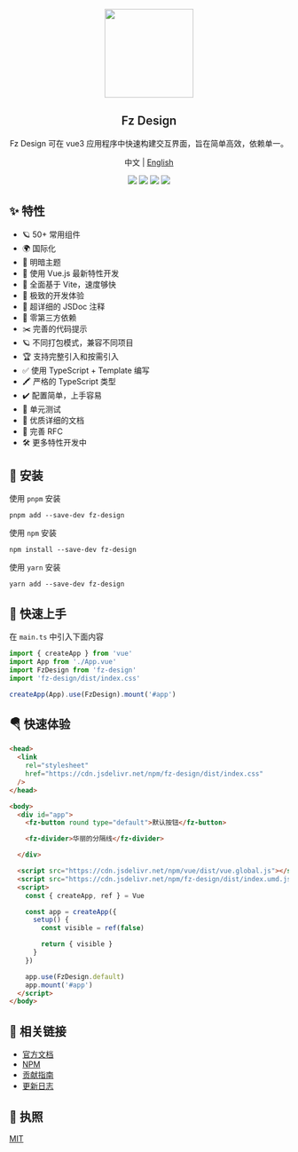 <p align="center">
  <img height="160px" src="https://raw.githubusercontent.com/fangzhioo/images/4ad62a8f00aa2473deca61598f307430d8d4a4cf/fz-design/fangzhioo.svg">
  <h2 align="center" style="font-weight: 600">Fz Design</h2>
</p>

<p align="center">
  Fz Design 可在 vue3 应用程序中快速构建交互界面，旨在简单高效，依赖单一。
</p>

<p align="center">
  中文 | <a href="https://github.com/fangzhioo/fz-design/blob/master/README.en-US.md">English</a>
</p>

<p align="center">
  <a href="https://github.com/fangzhioo/fz-design/stargazers"><img src="https://img.shields.io/github/stars/fangzhioo/fz-design" /></a>
  <a href="https://www.npmjs.com/package/fz-design"><img src="https://badgen.net/npm/v/fz-design" /></a>
  <a href="https://fangzhioo.github.io/fz-design"><img src="https://img.shields.io/badge/Fz%20Design-Docs-blue" /></a>
  <a href="https://github.com/fangzhioo/fz-design/blob/master/CHANGELOG.md"><img src="https://img.shields.io/badge/Fz%20Design-CHANGELOG-blue" /></a>
</p>

## ✨ 特性

- 🪐 50+ 常用组件
- 🌍 国际化
- 🌛 明暗主题
- 💪 使用 Vue.js 最新特性开发
- 🐆 全面基于 Vite，速度够快
- 🤟 极致的开发体验
- 🥇 超详细的 JSDoc 注释
- 🦩 零第三方依赖
- ✂️ 完善的代码提示
- 🪐 不同打包模式，兼容不同项目
- 🏆 支持完整引入和按需引入
- ✅ 使用 TypeScript + Template 编写
- 🖍️ 严格的 TypeScript 类型
- ✔️ 配置简单，上手容易
- 🚩 单元测试
- 📃 优质详细的文档
- 📌 完善 RFC
- 🛠 更多特性开发中

## 🔑 安装

使用 `pnpm` 安装

```shell
pnpm add --save-dev fz-design
```

使用 `npm` 安装

```shell
npm install --save-dev fz-design
```

使用 `yarn` 安装

```shell
yarn add --save-dev fz-design
```

## 🎉 快速上手

在 `main.ts` 中引入下面内容

```ts
import { createApp } from 'vue'
import App from './App.vue'
import FzDesign from 'fz-design'
import 'fz-design/dist/index.css'

createApp(App).use(FzDesign).mount('#app')
```

## 🪂 快速体验

```html
<head>
  <link
    rel="stylesheet"
    href="https://cdn.jsdelivr.net/npm/fz-design/dist/index.css"
  />
</head>

<body>
  <div id="app">
    <fz-button round type="default">默认按钮</fz-button>

    <fz-divider>华丽的分隔线</fz-divider>

  </div>

  <script src="https://cdn.jsdelivr.net/npm/vue/dist/vue.global.js"></script>
  <script src="https://cdn.jsdelivr.net/npm/fz-design/dist/index.umd.js"></script>
  <script>
    const { createApp, ref } = Vue

    const app = createApp({
      setup() {
        const visible = ref(false)

        return { visible }
      }
    })

    app.use(FzDesign.default)
    app.mount('#app')
  </script>
</body>
```

## 🐳 相关链接

- [官方文档](https://fangzhioo.github.io/fz-design)
- [NPM](https://www.npmjs.com/package/fz-design)
- [贡献指南](https://fangzhioo.github.io/fz-design/docs/contributing.html)
- [更新日志](https://fangzhioo.github.io/fz-design/docs/changelog.html)

## 💬 执照

[MIT](https://github.com/fangzhioo/fz-design/blob/master/LICENSE)
